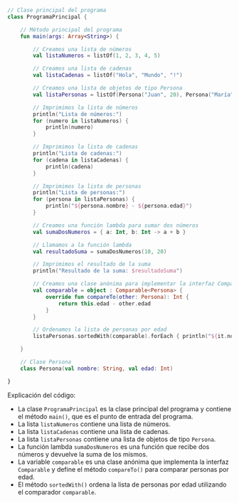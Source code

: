 ```kotlin
// Clase principal del programa
class ProgramaPrincipal {

    // Método principal del programa
    fun main(args: Array<String>) {

        // Creamos una lista de números
        val listaNumeros = listOf(1, 2, 3, 4, 5)

        // Creamos una lista de cadenas
        val listaCadenas = listOf("Hola", "Mundo", "!")

        // Creamos una lista de objetos de tipo Persona
        val listaPersonas = listOf(Persona("Juan", 20), Persona("María", 30))

        // Imprimimos la lista de números
        println("Lista de números:")
        for (numero in listaNumeros) {
            println(numero)
        }

        // Imprimimos la lista de cadenas
        println("Lista de cadenas:")
        for (cadena in listaCadenas) {
            println(cadena)
        }

        // Imprimimos la lista de personas
        println("Lista de personas:")
        for (persona in listaPersonas) {
            println("${persona.nombre} - ${persona.edad}")
        }

        // Creamos una función lambda para sumar dos números
        val sumaDosNumeros = { a: Int, b: Int -> a + b }

        // Llamamos a la función lambda
        val resultadoSuma = sumaDosNumeros(10, 20)

        // Imprimimos el resultado de la suma
        println("Resultado de la suma: $resultadoSuma")

        // Creamos una clase anónima para implementar la interfaz Comparable
        val comparable = object : Comparable<Persona> {
            override fun compareTo(other: Persona): Int {
                return this.edad - other.edad
            }
        }

        // Ordenamos la lista de personas por edad
        listaPersonas.sortedWith(comparable).forEach { println("${it.nombre} - ${it.edad}") }

    }

    // Clase Persona
    class Persona(val nombre: String, val edad: Int)

}
```

Explicación del código:

* La clase `ProgramaPrincipal` es la clase principal del programa y contiene el método `main()`, que es el punto de entrada del programa.
* La lista `listaNumeros` contiene una lista de números.
* La lista `listaCadenas` contiene una lista de cadenas.
* La lista `listaPersonas` contiene una lista de objetos de tipo `Persona`.
* La función lambda `sumaDosNumeros` es una función que recibe dos números y devuelve la suma de los mismos.
* La variable `comparable` es una clase anónima que implementa la interfaz `Comparable` y define el método `compareTo()` para comparar personas por edad.
* El método `sortedWith()` ordena la lista de personas por edad utilizando el comparador `comparable`.